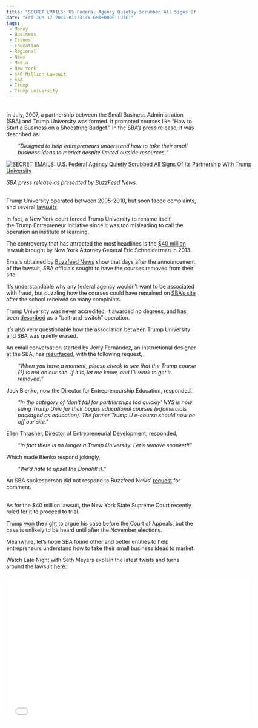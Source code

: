 ```yaml
---
title: "SECRET EMAILS: US Federal Agency Quietly Scrubbed All Signs Of Trump U. Partnership"
date: "Fri Jun 17 2016 01:23:36 GMT+0000 (UTC)"
tags: 
 - Money
 - Business
 - Issues
 - Education
 - Regional
 - News
 - Media
 - New York
 - $40 Million Lawsuit
 - SBA
 - Trump
 - Trump University
---
```

<p><!--OffDef--><br>
In July, 2007, a&#xA0;partnership between the Small Business Administration (SBA) and Trump University was formed. It&#xA0;promoted courses like &#x201C;How to Start a Business on a Shoestring Budget.&#x201D;&#xA0;In the SBA&#x2019;s press release, it was described as:</p><p style="padding-left: 30px;"><em>&#x201C;Designed to help entrepreneurs understand how to take their small business ideas to market despite limited outside resources.&#x201D;</em></p><div id="attachment_137651" style="width: 710px" class="wp-caption aligncenter"><a href="https://www.buzzfeed.com/andrewkaczynski/how-a-federal-agency-scrubbed-any-sign-of-its-partnership-wi?utm_term=.axNPrWK4k#.gaWWdy3Lq" onclick="__gaTracker(&apos;send&apos;, &apos;event&apos;, &apos;outbound-article&apos;, &apos;https://www.buzzfeed.com/andrewkaczynski/how-a-federal-agency-scrubbed-any-sign-of-its-partnership-wi?utm_term=.axNPrWK4k#.gaWWdy3Lq&apos;, &apos;&apos;);"><img class="size-full wp-image-137651" src="//i0.wp.com/cdn.liberalamerica.org/wp-content/uploads/2016/06/SBAs-press-release-2007.png?resize=700%2C407" alt="SECRET EMAILS: U.S. Federal Agency Quietly Scrubbed All Signs Of Its Partnership With Trump University" srcset="//i0.wp.com/cdn.liberalamerica.org/wp-content/uploads/2016/06/SBAs-press-release-2007.png?resize=700%2C407 700w, //i0.wp.com/cdn.liberalamerica.org/wp-content/uploads/2016/06/SBAs-press-release-2007.png?resize=700%2C407 64w, //i0.wp.com/cdn.liberalamerica.org/wp-content/uploads/2016/06/SBAs-press-release-2007.png?resize=700%2C407 350w, //i0.wp.com/cdn.liberalamerica.org/wp-content/uploads/2016/06/SBAs-press-release-2007.png?resize=700%2C407 600w, //i0.wp.com/cdn.liberalamerica.org/wp-content/uploads/2016/06/SBAs-press-release-2007.png?resize=700%2C407 190w" sizes="(max-width: 700px) 100vw, 700px" data-recalc-dims="1"></a>
<p class="wp-caption-text"><em>SBA press release as presented by <a href="https://www.buzzfeed.com/andrewkaczynski/how-a-federal-agency-scrubbed-any-sign-of-its-partnership-wi?utm_term=.axNPrWK4k#.gaWWdy3Lq" onclick="__gaTracker(&apos;send&apos;, &apos;event&apos;, &apos;outbound-article&apos;, &apos;https://www.buzzfeed.com/andrewkaczynski/how-a-federal-agency-scrubbed-any-sign-of-its-partnership-wi?utm_term=.axNPrWK4k#.gaWWdy3Lq&apos;, &apos;BuzzFeed News&apos;);">BuzzFeed News</a>.</em></p>
</div><p><!--Ads1--><br>
Trump University operated between 2005-2010, but soon faced complaints, and several <a href="http://www.liberalamerica.org/2016/04/27/watch-hes-done-it-again-40-million-trump-university-lawsuit-to-trial/">lawsuits</a>.</p><p>In fact, a New York court forced Trump University to rename itself the&#xA0;Trump Entrepreneur Initiative since it was too misleading to call the operation an institute of learning.</p><p>The controversy that has attracted the most headlines is the <a href="http://www.liberalamerica.org/2016/04/27/watch-hes-done-it-again-40-million-trump-university-lawsuit-to-trial/">$40 million</a> lawsuit brought by New York Attorney General Eric Schneiderman in 2013.</p><p>Emails obtained by <a href="https://www.buzzfeed.com/andrewkaczynski/how-a-federal-agency-scrubbed-any-sign-of-its-partnership-wi?utm_term=.axNPrWK4k#.gaWWdy3Lq" onclick="__gaTracker(&apos;send&apos;, &apos;event&apos;, &apos;outbound-article&apos;, &apos;https://www.buzzfeed.com/andrewkaczynski/how-a-federal-agency-scrubbed-any-sign-of-its-partnership-wi?utm_term=.axNPrWK4k#.gaWWdy3Lq&apos;, &apos;Buzzfeed News&apos;);">Buzzfeed News</a> show that days after the announcement of the lawsuit, SBA officials sought to have the courses removed from their site.</p><p>It&#x2019;s understandable why any federal agency wouldn&#x2019;t want to be associated with fraud, but puzzling how the courses could have remained on <a href="http://web.archive.org/web/20071227003239/http://www.sba.gov/services/training/onlinecourses/index.html" onclick="__gaTracker(&apos;send&apos;, &apos;event&apos;, &apos;outbound-article&apos;, &apos;http://web.archive.org/web/20071227003239/http://www.sba.gov/services/training/onlinecourses/index.html&apos;, &apos;SBA\&apos;s site&apos;);">SBA&#x2019;s site</a> after the school received so many complaints.</p><p>Trump University was never accredited, it awarded no degrees, and has been <a href="http://www.liberalamerica.org/2016/04/27/watch-hes-done-it-again-40-million-trump-university-lawsuit-to-trial/">described</a> as a &#x201C;bait-and-switch&#x201D; operation.</p><p>It&#x2019;s also very questionable how the association between Trump University and SBA was quietly erased.</p><p>An email conversation started by Jerry Fernandez, an instructional designer at the SBA, has <a href="https://www.buzzfeed.com/andrewkaczynski/how-a-federal-agency-scrubbed-any-sign-of-its-partnership-wi?utm_term=.axNPrWK4k#.gaWWdy3Lq" onclick="__gaTracker(&apos;send&apos;, &apos;event&apos;, &apos;outbound-article&apos;, &apos;https://www.buzzfeed.com/andrewkaczynski/how-a-federal-agency-scrubbed-any-sign-of-its-partnership-wi?utm_term=.axNPrWK4k#.gaWWdy3Lq&apos;, &apos;resurfaced&apos;);">resurfaced</a>, with the following request,</p><p style="padding-left: 30px;"><em>&#x201C;When you have a moment, please check to see that the Trump course (?) is not on our site. If it is, let me know, and I&#x2019;ll work to get it removed.&#x201D;</em></p><p>Jack Bienko, now the Director for Entrepreneurship Education, responded.</p><p style="padding-left: 30px;"><em>&#x201C;In the category of &#x2018;don&#x2019;t fall for partnerships too quickly&#x2019; NYS is now suing Trump Univ for their bogus educational courses (infomercials packaged as education). The former Trump U e-course should now be off our site.&#x201D;</em></p><p>Ellen Thrasher, Director of Entrepreneurial Development, responded,</p><p style="padding-left: 30px;"><em>&#x201C;In fact there is no longer a Trump University. Let&#x2019;s remove soonest!!&#x201D;</em></p><p>Which made Bienko respond jokingly,</p><p style="padding-left: 30px;"><em>&#x201C;We&#x2019;d hate to upset the Donald! :).&#x201D;</em></p><p>An SBA spokesperson did not respond to Buzzfeed News&#x2019; <a href="https://www.buzzfeed.com/andrewkaczynski/how-a-federal-agency-scrubbed-any-sign-of-its-partnership-wi?utm_term=.axNPrWK4k#.gaWWdy3Lq" onclick="__gaTracker(&apos;send&apos;, &apos;event&apos;, &apos;outbound-article&apos;, &apos;https://www.buzzfeed.com/andrewkaczynski/how-a-federal-agency-scrubbed-any-sign-of-its-partnership-wi?utm_term=.axNPrWK4k#.gaWWdy3Lq&apos;, &apos;request&apos;);">request</a> for comment.</p><p><!--Ads2--><br>
As for the $40 million lawsuit, the New York State Supreme Court recently ruled for it to proceed to trial.</p><p>Trump <a href="http://nypost.com/2016/05/17/trump-university-lawsuit-goes-to-states-top-court/" onclick="__gaTracker(&apos;send&apos;, &apos;event&apos;, &apos;outbound-article&apos;, &apos;http://nypost.com/2016/05/17/trump-university-lawsuit-goes-to-states-top-court/&apos;, &apos;won&apos;);">won</a> the right to argue his case before the Court of Appeals, but the case is unlikely to be heard until after the November elections.</p><p>Meanwhile, let&#x2019;s hope SBA found other and better entities to help entrepreneurs understand how to take their small business ideas to market.</p><p>Watch Late Night with Seth Meyers explain the latest twists and turns around the lawsuit <a href="https://www.youtube.com/watch?v=LNTK6RYleDM" onclick="__gaTracker(&apos;send&apos;, &apos;event&apos;, &apos;outbound-article&apos;, &apos;https://www.youtube.com/watch?v=LNTK6RYleDM&apos;, &apos;here&apos;);">here</a>:</p><p><span class="embed-youtube" style="text-align:center; display: block;"><iframe class="youtube-player" type="text/html" width="640" height="390" src="//www.youtube.com/embed/LNTK6RYleDM?version=3&amp;rel=1&amp;fs=1&amp;autohide=2&amp;showsearch=0&amp;showinfo=1&amp;iv_load_policy=1&amp;wmode=transparent" allowfullscreen="true" style="border:0;"></iframe></span></p>
